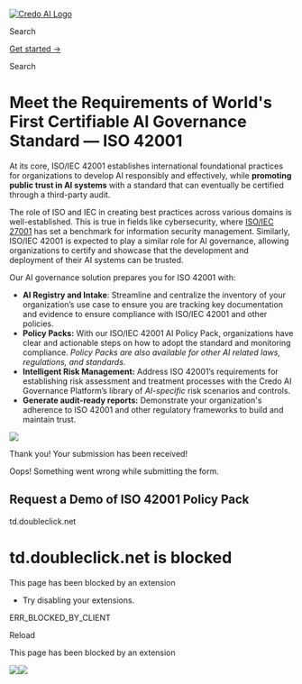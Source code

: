 [![Credo AI Logo ](https://cdn.prod.website-files.com/649d808ba8385965c74d94df/666902ace651cc10066246cb_credo%20logo%20v2.webp)](https://www.credo.ai/)

Search

[Get started →](https://www.credo.ai/get-started)

Search

# Meet the Requirements of World's First Certifiable AI Governance Standard — ISO 42001

At its core, ISO/IEC 42001 establishes international foundational practices for organizations to develop AI responsibly and effectively, while **promoting public trust in AI systems** with a standard that can eventually be certified through a third-party audit.

The role of ISO and IEC in creating best practices across various domains is well-established. This is true in fields like cybersecurity, where [ISO/IEC 27001](https://www.iso.org/standard/27001) has set a benchmark for information security management. Similarly, ISO/IEC 42001 is expected to play a similar role for AI governance, allowing organizations to certify and showcase that the development and deployment of their AI systems can be trusted.

Our AI governance solution prepares you for ISO 42001 with:

- **AI Registry and Intake**: Streamline and centralize the inventory of your organization’s use case to ensure you are tracking key documentation and evidence to ensure compliance with ISO/IEC 42001 and other policies.
- **Policy Packs:** With our ISO/IEC 42001 AI Policy Pack, organizations have clear and actionable steps on how to adopt the standard and monitoring compliance. _Policy Packs are also available for other AI related laws, regulations, and standards._
- **Intelligent Risk Management:** Address ISO 42001’s requirements for establishing risk assessment and treatment processes with the Credo AI Governance Platform’s library of _AI-specific_ risk scenarios and controls.
- **Generate audit-ready reports:** Demonstrate your organization's adherence to ISO 42001 and other regulatory frameworks to build and maintain trust.

![](https://cdn.prod.website-files.com/649d808ba8385965c74d94e8/663061d7498a59d3c73996d2_iso%2042001%20macbook.webp)

Thank you! Your submission has been received!

Oops! Something went wrong while submitting the form.

## Request a Demo of ISO 42001 Policy Pack

td.doubleclick.net

# td.doubleclick.net is blocked

This page has been blocked by an extension

- Try disabling your extensions.

ERR\_BLOCKED\_BY\_CLIENT

Reload


This page has been blocked by an extension

![](<Base64-Image-Removed>)![](<Base64-Image-Removed>)